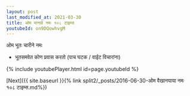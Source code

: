 ```yaml
---
layout: post
last_modified_at: 2021-03-30
title: ओम मानावे नमः १०८ टाइम्स
youtubeId: on9DQowhvgM
---
```

 
 
 ओम भूतः चारीने नमः  
 
 -  भूतसमवेत कोण प्रवास करतो (पाच घटक / वाईट विचारांना) 
 
  
 
  
 
 
 
 
 
 


{% include youtubePlayer.html id=page.youtubeId %}
 
[Next]({{ site.baseurl }}{% link  split2/_posts/2016-06-30-ओम वैखानयाया नमः १०८ टाइम्स.md%})
 
